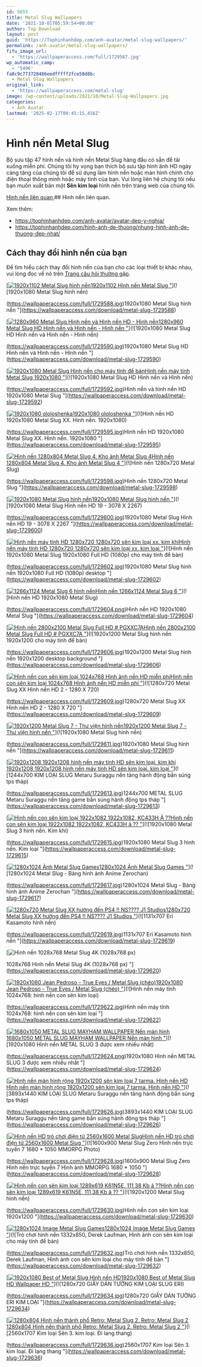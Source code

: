 ```yaml
---
id: 5655
title: Metal Slug Wallpapers
date: '2021-10-01T05:59:54+00:00'
author: Top Download
layout: post
guid: 'https://Tophinhanhdep.com/anh-avatar/metal-slug-wallpapers/'
permalink: /anh-avatar/metal-slug-wallpapers/
fifu_image_url:
  - 'https://wallpaperaccess.com/full/1729587.jpg'
wp_automatic_camp:
  - '5496'
fa8c9c773728486eedfffff2fce50d8b:
  - Metal Slug Wallpapers
original_link:
  - 'https://wallpaperaccess.com/metal-slug'
image: /wp-content/uploads/2021/10/Metal-Slug-Wallpapers.jpg
categories:
  - Ảnh Avatar
lastmod: '2025-02-17T00:45:15.456Z'
---
```

# Hình nền Metal Slug

Bộ sưu tập 47 hình nền và hình nền Metal Slug hàng đầu có sẵn để tải xuống miễn phí. Chúng tôi hy vọng bạn thích bộ sưu tập hình ảnh HD ngày càng tăng của chúng tôi để sử dụng làm hình nền hoặc màn hình chính cho điện thoại thông minh hoặc máy tính của bạn. Vui lòng liên hệ chúng tôi nếu bạn muốn xuất bản một **Sên kim loại** hình nền trên trang web của chúng tôi.

[Hình nền liên quan ](#related) ## Hình nền liên quan.

   
 Xem thêm:

   
- <https://tophinhanhdep.com/anh-avatar/avatar-dep-y-nghia/>
- <https://tophinhanhdep.com/hinh-anh-de-thuong/nhung-hinh-anh-de-thuong-dep-nhat/>

## Cách thay đổi hình nền của bạn

Để tìm hiểu cách thay đổi hình nền của bạn cho các loại thiết bị khác nhau, vui lòng đọc về nó trên [Trang câu hỏi thường gặp](https://tophinhanhdep.com/faq/).

  
[[![1920x1102 Metal Slug hình nền](https://wallpaperaccess.com/full/1729587.jpg)1920x1102 Hình nền Metal Slug "](https://wallpaperaccess.com/download/metal-slug-1729587)](![1920x1080 Metal Slug hình nền)

(https://wallpaperaccess.com/full/1729588.jpg)1920x1080 Metal Slug hình nền "](https://wallpaperaccess.com/download/metal-slug-1729588)

[[![1280x960 Metal Slug Hình nền và Hình nền HD - Hình nền](https://wallpaperaccess.com/full/1729589.jpg)1280x960 Metal Slug HD Hình nền và Hình nền - Hình nền "](https://wallpaperaccess.com/download/metal-slug-1729589)](![1920x1080 Metal Slug HD Hình nền và Hình nền - Hình nền)

(https://wallpaperaccess.com/full/1729590.jpg)1920x1080 Metal Slug HD Hình nền và Hình nền - Hình nền "](https://wallpaperaccess.com/download/metal-slug-1729590)

[[![1920x1080 Metal Slug Hình nền cho máy tính để bàn](https://wallpaperaccess.com/full/1729591.jpg)Hình nền máy tính Metal Slug 1920x1080 "](https://wallpaperaccess.com/download/metal-slug-1729591)](![1920x1080 Metal Slug HD Hình nền và Hình nền)

(https://wallpaperaccess.com/full/1729592.jpg)Hình nền và hình nền HD 1920x1080 Metal Slug "](https://wallpaperaccess.com/download/metal-slug-1729592)

[[![1920x1080 ololoshenka](https://wallpaperaccess.com/full/1729593.jpg)1920x1080 ololoshenka "](https://wallpaperaccess.com/download/metal-slug-1729593)](![Hình nền HD 1920x1080 Metal Slug XX.  Hình nền.  1920x1080)

(https://wallpaperaccess.com/full/1729595.jpg)Hình nền HD 1920x1080 Metal Slug XX. Hình nền. 1920x1080 "](https://wallpaperaccess.com/download/metal-slug-1729595)

[[![Hình nền 1280x804 Metal Slug 4.  Kho ảnh Metal Slug 4](https://wallpaperaccess.com/full/1729596.jpg)Hình nền 1280x804 Metal Slug 4. Kho ảnh Metal Slug 4 "](https://wallpaperaccess.com/download/metal-slug-1729596)](![Hình nền 1280x720 Metal Slug)

(https://wallpaperaccess.com/full/1729598.jpg)Hình nền 1280x720 Metal Slug "](https://wallpaperaccess.com/download/metal-slug-1729598)

[[![1920x1080 Metal Slug hình nền](https://wallpaperaccess.com/full/1729599.jpg)1920x1080 Metal Slug hình nền "](https://wallpaperaccess.com/download/metal-slug-1729599)](![1920x1080 Metal Slug Hình nền HD 19 - 3078 X 2267)

(https://wallpaperaccess.com/full/1729600.jpg)1920x1080 Metal Slug Hình nền HD 19 - 3078 X 2267 "](https://wallpaperaccess.com/download/metal-slug-1729600)

[[![Hình nền máy tính HD 1280x720 1280x720 sên kim loại xx.  kim khí](https://wallpaperaccess.com/full/1729601.jpg)Hình nền máy tính HD 1280x720 1280x720 sên kim loại xx. kim loại "](https://wallpaperaccess.com/download/metal-slug-1729601)](![Hình nền 1920x1080 Metal Slug 1920x1080 Full HD (1080p) cho máy tính để bàn)

(https://wallpaperaccess.com/full/1729602.jpg)1920x1080 Metal Slug hình nền 1920x1080 Full HD (1080p) desktop "](https://wallpaperaccess.com/download/metal-slug-1729602)

[[![1266x1124 Metal Slug 6 hình nền](https://wallpaperaccess.com/full/1729603.jpg)Hình nền 1266x1124 Metal Slug 6 "](https://wallpaperaccess.com/download/metal-slug-1729603)](![Hình nền HD 1920x1080 Metal Slug)

(https://wallpaperaccess.com/full/1729604.png)Hình nền HD 1920x1080 Metal Slug "](https://wallpaperaccess.com/download/metal-slug-1729604)

[[![Hình nền 2800x2100 Metal Slug Full HD # PGXXC7A](https://wallpaperaccess.com/full/1729605.jpg)Hình nền 2800x2100 Metal Slug Full HD # PGXXC7A "](https://wallpaperaccess.com/download/metal-slug-1729605)](![1920x1200 Metal Slug hình nền 1920x1200 cho máy tính để bàn)

(https://wallpaperaccess.com/full/1729606.jpg)1920x1200 Metal Slug hình nền 1920x1200 desktop background "](https://wallpaperaccess.com/download/metal-slug-1729606)

[[![Hình nền con sên kim loại 1024x768 Hình ảnh nền HD miễn phí](https://wallpaperaccess.com/full/1729608.jpg)Hình nền con sên kim loại 1024x768 Hình ảnh nền HD miễn phí "](https://wallpaperaccess.com/download/metal-slug-1729608)](![1280x720 Metal Slug XX Hình nền HD 2 - 1280 X 720)

(https://wallpaperaccess.com/full/1729609.jpg)1280x720 Metal Slug XX Hình nền HD 2 - 1280 X 720 "](https://wallpaperaccess.com/download/metal-slug-1729609)

[[![1920x1200 Metal Slug 7 - Thư viện hình nền](https://wallpaperaccess.com/full/1729610.jpg)1920x1200 Metal Slug 7 - Thư viện hình nền "](https://wallpaperaccess.com/download/metal-slug-1729610)](![1920x1080 Metal Slug hình nền)

(https://wallpaperaccess.com/full/1729611.jpg)1920x1080 Metal Slug hình nền "](https://wallpaperaccess.com/download/metal-slug-1729611)

[[![1920x1208 1920x1208 hình nền máy tính HD sên kim loại.  kim khí](https://wallpaperaccess.com/full/1729612.jpg)1920x1208 1920x1208 hình nền máy tính HD sên kim loại. kim loại "](https://wallpaperaccess.com/download/metal-slug-1729612)](![1244x700 KIM LOẠI SLUG Metaru Suraggu nền tảng hành động bắn súng tps tháp)

(https://wallpaperaccess.com/full/1729613.jpg)1244x700 METAL SLUG Metaru Suraggu nền tảng game bắn súng hành động tps tháp "](https://wallpaperaccess.com/download/metal-slug-1729613)

[[![Hình nền con sên kim loại 1922x1082 1922x1082, KC433H Ã ??](https://wallpaperaccess.com/full/1729614.jpg)Hình nền con sên kim loại 1922x1082 1922x1082, KC433H â ?? "](https://wallpaperaccess.com/download/metal-slug-1729614)](![1920x1080 Metal Slug 3 hình nền.  Kim khí)

(https://wallpaperaccess.com/full/1729615.jpg)1920x1080 Metal Slug 3 hình nền. Kim loại "](https://wallpaperaccess.com/download/metal-slug-1729615)

[[![1280x1024 Ảnh Metal Slug Games](https://wallpaperaccess.com/full/1729616.jpg)1280x1024 Ảnh Metal Slug Games "](https://wallpaperaccess.com/download/metal-slug-1729616)](![1280x1024 Metal Slug - Bảng hình ảnh Anime Zerochan)

(https://wallpaperaccess.com/full/1729617.jpg)1280x1024 Metal Slug - Bảng hình ảnh Anime Zerochan "](https://wallpaperaccess.com/download/metal-slug-1729617)

[[![1280x720 Metal Slug XX hướng đến PS4 !!  NS????  J1 Studios](https://wallpaperaccess.com/full/1729618.jpg)1280x720 Metal Slug XX hướng đến PS4 !! NS???? J1 Studios "](https://wallpaperaccess.com/download/metal-slug-1729618)](![1131x707 Eri Kasamoto hình nền)

(https://wallpaperaccess.com/full/1729619.jpg)1131x707 Eri Kasamoto hình nền "](https://wallpaperaccess.com/download/metal-slug-1729619)

[![Hình nền 1028x768 Metal Slug 4K (1028x768 px)](https://wallpaperaccess.com/full/1729620.jpg)

1028x768 Hình nền Metal Slug 4K (1028x768 px) "](https://wallpaperaccess.com/download/metal-slug-1729620)

[[![1920x1080 Jean Pedroso - True Eyes / Metal Slug (chéo)](https://wallpaperaccess.com/full/1729621.jpg)1920x1080 Jean Pedroso - True Eyes / Metal Slug (chéo) "](https://wallpaperaccess.com/download/metal-slug-1729621)](![Hình nền máy tính 1024x768: hình nền con sên kim loại)

(https://wallpaperaccess.com/full/1729622.jpg)Hình nền máy tính 1024x768: hình nền con sên kim loại "](https://wallpaperaccess.com/download/metal-slug-1729622)

[[![1680x1050 METAL SLUG MAYHAM WALLPAPER Nền màn hình](https://wallpaperaccess.com/full/1729623.jpg)1680x1050 METAL SLUG MAYHAM WALLPAPER Nền màn hình "](https://wallpaperaccess.com/download/metal-slug-1729623)](![1920x1080 Hình nền METAL SLUG 3 được xem nhiều nhất)

(https://wallpaperaccess.com/full/1729624.png)1920x1080 Hình nền METAL SLUG 3 được xem nhiều nhất "](https://wallpaperaccess.com/download/metal-slug-1729624)

[[![Hình nền màn hình rộng 1920x1200 sên kim loại 7 tarma.  Hình nền HD](https://wallpaperaccess.com/full/1729625.jpg)Hình nền màn hình rộng 1920x1200 sên kim loại 7 tarma. Hình nền HD "](https://wallpaperaccess.com/download/metal-slug-1729625)](![3893x1440 KIM LOẠI SLUG Metaru Suraggu nền tảng hành động bắn súng tps tháp)

(https://wallpaperaccess.com/full/1729626.jpg)3893x1440 KIM LOẠI SLUG Metaru Suraggu nền tảng game bắn súng hành động tps tháp "](https://wallpaperaccess.com/download/metal-slug-1729626)

[[![Hình nền HD trò chơi điện tử 2560x1600 Metal Slug](https://wallpaperaccess.com/full/1729627.jpg)Hình nền HD trò chơi điện tử 2560x1600 Metal Slug "](https://wallpaperaccess.com/download/metal-slug-1729627)](![1600x900 Metal Slug Zero Hình nền trực tuyến 7 1680 * 1050 MMORPG Photo)

(https://wallpaperaccess.com/full/1729628.jpg)1600x900 Metal Slug Zero Hình nền trực tuyến 7 Hình ảnh MMORPG 1680 \* 1050 "](https://wallpaperaccess.com/download/metal-slug-1729628)

[[![Hình nền con sên kim loại 1289x619 K61N5E, 111,38 Kb â ??](https://wallpaperaccess.com/full/1729629.jpg)Hình nền con sên kim loại 1289x619 K61N5E, 111,38 Kb â ?? "](https://wallpaperaccess.com/download/metal-slug-1729629)](![1920x1200 Metal Slug hình nền)

(https://wallpaperaccess.com/full/1729630.jpg)Hình nền con sên kim loại 1920x1200 "](https://wallpaperaccess.com/download/metal-slug-1729630)

[[![1280x1024 Image Metal Slug Games](https://wallpaperaccess.com/full/1729631.jpg)1280x1024 Image Metal Slug Games "](https://wallpaperaccess.com/download/metal-slug-1729631)](![Trò chơi hình nền 1332x850, Derek Laufman, Hình ảnh con sên kim loại cho máy tính để bàn)

(https://wallpaperaccess.com/full/1729632.jpg)Trò chơi hình nền 1332x850, Derek Laufman, Hình ảnh con sên kim loại cho máy tính để bàn "](https://wallpaperaccess.com/download/metal-slug-1729632)

[[![1920x1080 Best of Metal Slug Hình nền HD](https://wallpaperaccess.com/full/1729633.png)1920x1080 Best of Metal Slug HD Wallpaper HD "](https://wallpaperaccess.com/download/metal-slug-1729633)](![1280x720 GIẤY DÁN TƯỜNG KIM LOẠI SLUG ERI)

(https://wallpaperaccess.com/full/1729634.jpg)1280x720 GIẤY DÁN TƯỜNG ERI KIM LOẠI "](https://wallpaperaccess.com/download/metal-slug-1729634)

[[![1280x804 Hình nền thành phố Retro: Metal Slug 2.  Retro: Metal Slug 2](https://wallpaperaccess.com/full/1729635.jpg)1280x804 Hình nền thành phố Retro: Metal Slug 2. Retro: Metal Slug 2 "](https://wallpaperaccess.com/download/metal-slug-1729635)](![2560x1707 Kim loại Sên 3. kim loại.  Đi lang thang)

(https://wallpaperaccess.com/full/1729636.jpg)2560x1707 Kim loại Sên 3. kim loại. Đi lang thang "](https://wallpaperaccess.com/download/metal-slug-1729636)
